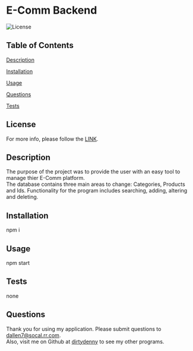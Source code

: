 

# E-Comm Backend
![License](https://img.shields.io/badge/License-MIT-blue.svg)


## Table of Contents  
[Description](#description)
  
[Installation](#installation)
  
[Usage](#usage)
  
[Questions](#questions)
  
[Tests](#tests)
    

  ## License 
   For more info, please follow the [LINK](https://opensource.org/license/MIT).

  ## Description

  The purpose of the project was to provide the user with an easy tool to manage thier E-Comm platform.  
  The database contains three main areas to change:  Categories, Products and Ids.
  Functionality for the program includes searching, adding, altering and deleting.
   
  ## Installation

  npm i

  ## Usage

  npm start
  

  ## Tests

  none

  ## Questions

  Thank you for using my application.  Please submit questions to dallen7@socal.rr.com.  
  Also, visit me on Github at [dirtydenny](https://github.com/dirtydenny/) to see my other programs.

